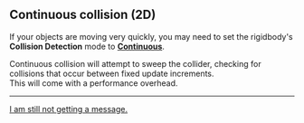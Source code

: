 ## Continuous collision (2D)
If your objects are moving very quickly, you may need to set the rigidbody's **Collision Detection** mode to [**Continuous**](https://docs.unity3d.com/Manual/ContinuousCollisionDetection.html).  

Continuous collision will attempt to sweep the collider, checking for collisions that occur between fixed update increments.  
This will come with a performance overhead.

---

[I am still not getting a message.](8%202D%20Collider%20Warnings.md)